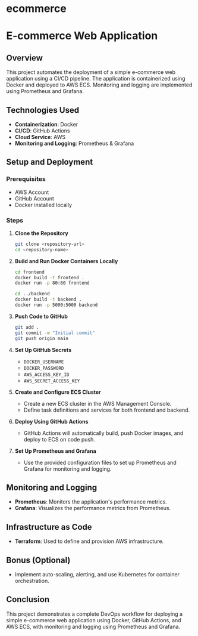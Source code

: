 # ecommerce
# E-commerce Web Application

## Overview

This project automates the deployment of a simple e-commerce web application using a CI/CD pipeline. The application is containerized using Docker and deployed to AWS ECS. Monitoring and logging are implemented using Prometheus and Grafana.

## Technologies Used

- **Containerization**: Docker
- **CI/CD**: GitHub Actions
- **Cloud Service**: AWS
- **Monitoring and Logging**: Prometheus & Grafana

## Setup and Deployment

### Prerequisites

- AWS Account
- GitHub Account
- Docker installed locally

### Steps

1. **Clone the Repository**
    ```bash
    git clone <repository-url>
    cd <repository-name>
    ```

2. **Build and Run Docker Containers Locally**
    ```bash
    cd frontend
    docker build -t frontend .
    docker run -p 80:80 frontend

    cd ../backend
    docker build -t backend .
    docker run -p 5000:5000 backend
    ```

3. **Push Code to GitHub**
    ```bash
    git add .
    git commit -m "Initial commit"
    git push origin main
    ```

4. **Set Up GitHub Secrets**
    - `DOCKER_USERNAME`
    - `DOCKER_PASSWORD`
    - `AWS_ACCESS_KEY_ID`
    - `AWS_SECRET_ACCESS_KEY`

5. **Create and Configure ECS Cluster**
    - Create a new ECS cluster in the AWS Management Console.
    - Define task definitions and services for both frontend and backend.

6. **Deploy Using GitHub Actions**
    - GitHub Actions will automatically build, push Docker images, and deploy to ECS on code push.

7. **Set Up Prometheus and Grafana**
    - Use the provided configuration files to set up Prometheus and Grafana for monitoring and logging.

## Monitoring and Logging

- **Prometheus**: Monitors the application's performance metrics.
- **Grafana**: Visualizes the performance metrics from Prometheus.

## Infrastructure as Code

- **Terraform**: Used to define and provision AWS infrastructure.

## Bonus (Optional)

- Implement auto-scaling, alerting, and use Kubernetes for container orchestration.

## Conclusion

This project demonstrates a complete DevOps workflow for deploying a simple e-commerce web application using Docker, GitHub Actions, and AWS ECS, with monitoring and logging using Prometheus and Grafana.
